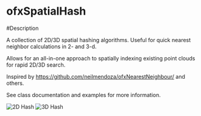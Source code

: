 ofxSpatialHash
==============

#Description

A collection of 2D/3D spatial hashing algorithms.  Useful for quick nearest neighbor calculations in 2- and 3-d.

Allows for an all-in-one approach to spatially indexing existing point clouds for rapid 2D/3D search.

Inspired by https://github.com/neilmendoza/ofxNearestNeighbour/ and others.

See class documentation and examples for more information.

![2D Hash](https://github.com/bakercp/ofxSpatialHash/raw/master/docs/screen_2d.png)
![3D Hash](https://github.com/bakercp/ofxSpatialHash/raw/master/docs/screen_3d.png)
